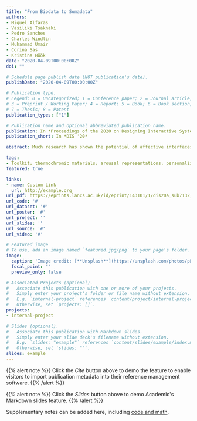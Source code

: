 ```yaml
---
title: "From Biodata to Somadata"
authors:
- Miquel Alfaras
- Vasiliki Tsaknaki
- Pedro Sanches
- Charles Windlin
- Muhammad Umair
- Corina Sas
- Kristina Höök
date: "2020-04-09T00:00:00Z"
doi: ""

# Schedule page publish date (NOT publication's date).
publishDate: "2020-04-09T00:00:00Z"

# Publication type.
# Legend: 0 = Uncategorized; 1 = Conference paper; 2 = Journal article;
# 3 = Preprint / Working Paper; 4 = Report; 5 = Book; 6 = Book section;
# 7 = Thesis; 8 = Patent
publication_types: ["1"]

# Publication name and optional abbreviated publication name.
publication: In *Proceedings of the 2020 on Designing Interactive Systems Conference - DIS '20*
publication_short: In *DIS '20*

abstract: Much research has shown the potential of affective interfaces to support people reflect on, and understand their bodily responses. Yet, people find it difficult to engage with, and understand their biodata which they have limited prior experience with. Building on affective interfaces and material-centered design, we developed ThermoPixels, a toolkit including thermochromic and heating materials, as well as galvanic skin response sensors for creating representations of physiological arousal. Within 10 workshops, 20 participants created personalized representations of physiological arousal and its real-time changes using the toolkit. We report on participants’ material exploration, their experience of creating shapes and the use of colors for emotional awareness and regulation. Reflecting on our findings, we discuss embodied exploration and creative expression, the value of technology in emotion regulation and its social context, and the importance of understanding material limitations for effective sense-making.

tags:
- Toolkit; thermochromic materials; arousal representations; personalization; affective interfaces; biosensors
featured: true

links:
- name: Custom Link
  url: http://example.org
url_pdf: https://eprints.lancs.ac.uk/id/eprint/143101/1/dis20a_sub7132_i8.pdf
url_code: '#'
url_dataset: '#'
url_poster: '#'
url_project: ''
url_slides: ''
url_source: '#'
url_video: '#'

# Featured image
# To use, add an image named `featured.jpg/png` to your page's folder. 
image:
  caption: 'Image credit: [**Unsplash**](https://unsplash.com/photos/pLCdAaMFLTE)'
  focal_point: ""
  preview_only: false

# Associated Projects (optional).
#   Associate this publication with one or more of your projects.
#   Simply enter your project's folder or file name without extension.
#   E.g. `internal-project` references `content/project/internal-project/index.md`.
#   Otherwise, set `projects: []`.
projects:
- internal-project

# Slides (optional).
#   Associate this publication with Markdown slides.
#   Simply enter your slide deck's filename without extension.
#   E.g. `slides: "example"` references `content/slides/example/index.md`.
#   Otherwise, set `slides: ""`.
slides: example
---
```


{{% alert note %}}
Click the *Cite* button above to demo the feature to enable visitors to import publication metadata into their reference management software.
{{% /alert %}}

{{% alert note %}}
Click the *Slides* button above to demo Academic's Markdown slides feature.
{{% /alert %}}

Supplementary notes can be added here, including [code and math](https://sourcethemes.com/academic/docs/writing-markdown-latex/).

